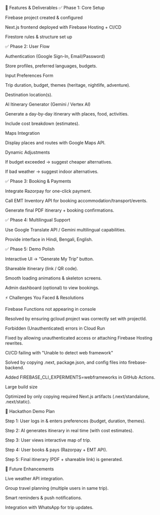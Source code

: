 📌 Features & Deliverables
✅ Phase 1: Core Setup

 Firebase project created & configured

 Next.js frontend deployed with Firebase Hosting + CI/CD

 Firestore rules & structure set up

✅ Phase 2: User Flow

Authentication (Google Sign-In, Email/Password)

Store profiles, preferred languages, budgets.

Input Preferences Form

Trip duration, budget, themes (heritage, nightlife, adventure).

Destination location(s).

AI Itinerary Generator (Gemini / Vertex AI)

Generate a day-by-day itinerary with places, food, activities.

Include cost breakdown (estimates).

Maps Integration

Display places and routes with Google Maps API.

Dynamic Adjustments

If budget exceeded → suggest cheaper alternatives.

If bad weather → suggest indoor alternatives.

✅ Phase 3: Booking & Payments

Integrate Razorpay for one-click payment.

Call EMT Inventory API for booking accommodation/transport/events.

Generate final PDF itinerary + booking confirmations.

✅ Phase 4: Multilingual Support

Use Google Translate API / Gemini multilingual capabilities.

Provide interface in Hindi, Bengali, English.

✅ Phase 5: Demo Polish

Interactive UI → “Generate My Trip” button.

Shareable itinerary (link / QR code).

Smooth loading animations & skeleton screens.

Admin dashboard (optional) to view bookings.

⚡ Challenges You Faced & Resolutions

Firebase Functions not appearing in console

Resolved by ensuring gcloud project was correctly set with projectId.

Forbidden (Unauthenticated) errors in Cloud Run

Fixed by allowing unauthenticated access or attaching Firebase Hosting rewrites.

CI/CD failing with "Unable to detect web framework"

Solved by copying .next, package.json, and config files into firebase-backend.

Added FIREBASE_CLI_EXPERIMENTS=webframeworks in GitHub Actions.

Large build size

Optimized by only copying required Next.js artifacts (.next/standalone, .next/static).

🎤 Hackathon Demo Plan

Step 1: User logs in & enters preferences (budget, duration, themes).

Step 2: AI generates itinerary in real time (with cost estimates).

Step 3: User views interactive map of trip.

Step 4: User books & pays (Razorpay + EMT API).

Step 5: Final itinerary (PDF + shareable link) is generated.

🌟 Future Enhancements

Live weather API integration.

Group travel planning (multiple users in same trip).

Smart reminders & push notifications.

Integration with WhatsApp for trip updates.
